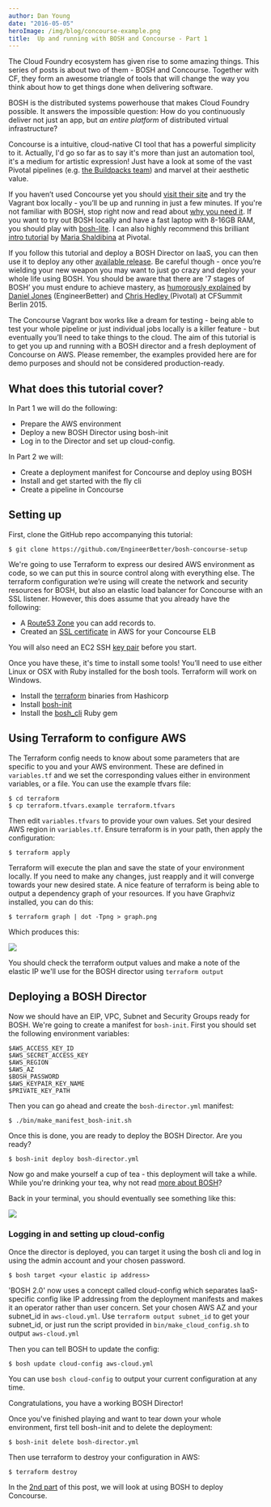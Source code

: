```yaml
---
author: Dan Young
date: "2016-05-05"
heroImage: /img/blog/concourse-example.png
title:  Up and running with BOSH and Concourse - Part 1
---
```


The Cloud Foundry ecosystem has given rise to some amazing things. This series of posts is about two of them - BOSH and Concourse. Together with CF, they form an awesome triangle of tools that will change the way you think about how to get things done when delivering software.

BOSH is the distributed systems powerhouse that makes Cloud Foundry possible. It answers the impossible question: How do you continuously deliver not just an app, but *an entire platform* of distributed virtual infrastructure?

Concourse is a intuitive, cloud-native CI tool that has a powerful simplicity to it. Actually, I'd go so far as to say it's more than just an automation tool, it's a medium for artistic expression! Just have a look at some of the vast Pivotal pipelines (e.g. [the Buildpacks team](https://buildpacks.ci.cf-app.com/)) and marvel at their aesthetic value.
<!--more-->
If you haven’t used Concourse yet you should [visit their site](http://concourse.ci/) and try the Vagrant box locally - you’ll be up and running in just  a few minutes. If you're not familiar with BOSH, stop right now and read about [why you need it](https://bosh.io/docs/about.html). If you want to try out BOSH locally and have a fast laptop with 8-16GB RAM, you should play with [bosh-lite](https://github.com/cloudfoundry/bosh-lite). I can also highly recommend this brilliant [intro tutorial](http://mariash.github.io/learn-bosh/) by [Maria Shaldibina](https://twitter.com/marynixie) at Pivotal.

If you follow this tutorial and deploy a BOSH Director on IaaS, you can then use it to deploy any other [available release](https://bosh.io/releases).  Be careful though - once you’re wielding your new weapon you may want to just go crazy and deploy your whole life using BOSH. You should be aware that there are '7 stages of BOSH’ you must endure to achieve mastery, as [humorously explained](/update/2015/10/31/cf-summit-berlin.html) by [Daniel Jones](http://www.twitter.com/DanielJonesEB) (EngineerBetter) and [Chris Hedley ](http://www.twitter.com/CGHSystems) (Pivotal) at CFSummit Berlin 2015.

The Concourse Vagrant box works like a dream for testing - being able to test your whole pipeline or just individual jobs locally is a killer feature - but eventually you’ll need to take things to the cloud. The aim of this tutorial is to get you up and running with a BOSH director and a fresh deployment of Concourse on AWS. Please remember, the examples provided here are for demo purposes and should not be considered production-ready.

## What does this tutorial cover?

In Part 1 we will do the following:

- Prepare the AWS environment
- Deploy a new BOSH Director using bosh-init
- Log in to the Director and set up cloud-config.

In Part 2 we will:

- Create a deployment manifest for Concourse and deploy using BOSH
- Install and get started with the fly cli
- Create a pipeline in Concourse

## Setting up

First, clone the GitHub repo accompanying this tutorial:

```shell_session
$ git clone https://github.com/EngineerBetter/bosh-concourse-setup
```

We're going to use Terraform to express our desired AWS environment as code, so we can put this in source control along with everything else. The terraform configuration we’re using will create the network and security resources for BOSH, but also an elastic load balancer for Concourse with an SSL listener. However, this does assume that you already have the following:

- A [Route53 Zone](http://docs.aws.amazon.com/Route53/latest/DeveloperGuide/CreatingHostedZone.html) you can add records to.
- Created an [SSL certificate](http://docs.aws.amazon.com/ElasticLoadBalancing/latest/DeveloperGuide/ssl-server-cert.html) in AWS for your Concourse ELB

You will also need an EC2 SSH [key pair](http://docs.aws.amazon.com/AWSEC2/latest/UserGuide/ec2-key-pairs.html) before you start.

Once you have these, it's time to install some tools! You’ll need to use either Linux or OSX with Ruby installed for the bosh tools. Terraform will work on Windows.

- Install the [terraform](https://www.terraform.io/intro/getting-started/install.html) binaries from Hashicorp
- Install [bosh-init](https://bosh.io/docs/install-bosh-init.html)
- Install the [bosh_cli](https://bosh.io/docs/bosh-cli.html) Ruby gem

## Using Terraform to configure AWS

The Terraform config needs to know about some parameters that are specific to you and your AWS environment. These are defined in `variables.tf` and we set the corresponding values either in environment variables, or a file. You can use the example tfvars file:

```shell_session
$ cd terraform
$ cp terraform.tfvars.example terraform.tfvars
```

Then edit `variables.tfvars` to provide your own values. Set your desired AWS region in `variables.tf`. Ensure terraform is in your path, then apply the configuration:

```shell_session
$ terraform apply
```

Terraform will execute the plan and save the state of your environment locally. If you need to make any changes, just reapply and it will converge towards your new desired state. A nice feature of terraform is being able to output a dependency graph of your resources. If you have Graphviz installed, you can do this:

```shell_session
$ terraform graph | dot -Tpng > graph.png
```

Which produces this:

<img src="/img/blog/terraform-graph.png" class="image fit">

You should check the terraform output values and make a note of the elastic IP we'll use for the BOSH director using `terraform output`

## Deploying a BOSH Director

Now we should have an EIP, VPC, Subnet and Security Groups ready for BOSH.
We're going to create a manifest for `bosh-init`. First you should set the following environment variables:

```shell_session
$AWS_ACCESS_KEY_ID
$AWS_SECRET_ACCESS_KEY
$AWS_REGION
$AWS_AZ
$BOSH_PASSWORD
$AWS_KEYPAIR_KEY_NAME
$PRIVATE_KEY_PATH
```


Then you can go ahead and create the `bosh-director.yml` manifest:

```shell_session
$ ./bin/make_manifest_bosh-init.sh
```


Once this is done, you are ready to deploy the BOSH Director. Are you ready?

```shell_session
$ bosh-init deploy bosh-director.yml
```

Now go and make yourself a cup of tea - this deployment will take a while.
While you're drinking your tea, why not read [more about BOSH](https://bosh.io/docs)?

Back in your terminal, you should eventually see something like this:

<img src="/img/blog/bosh-init-deploy.png" class="image fit">

### Logging in and setting up cloud-config

Once the director is deployed, you can target it using the bosh cli and log in using the admin account and your chosen password.

```shell_session
$ bosh target <your elastic ip address>
```

'BOSH 2.0' now uses a concept called cloud-config which separates IaaS-specific config like IP addressing from the deployment manifests and makes it an operator rather than user concern. Set your chosen AWS AZ and your subnet_id in `aws-cloud.yml`. Use `terraform output subnet_id` to get your subnet_id, or just run the script provided in `bin/make_cloud_config.sh` to output `aws-cloud.yml`

Then you can tell BOSH to update the config:

```shell_session
$ bosh update cloud-config aws-cloud.yml
```

You can use `bosh cloud-config` to output your current configuration at any time.

Congratulations, you have a working BOSH Director!

Once you've finished playing and want to tear down your whole environment, first tell bosh-init and to delete the deployment:

```shell_session
$ bosh-init delete bosh-director.yml
```

Then use terraform to destroy your configuration in AWS:

```shell_session
$ terraform destroy
```

In the [2nd part](/bosh-concourse2.html) of this post, we will look at using BOSH to deploy Concourse.

